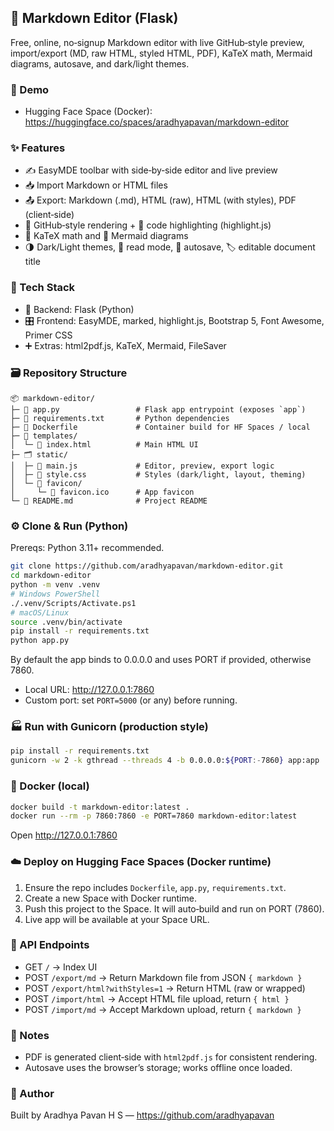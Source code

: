 ## 📝 Markdown Editor (Flask)

Free, online, no‑signup Markdown editor with live GitHub‑style preview, import/export (MD, raw HTML, styled HTML, PDF), KaTeX math, Mermaid diagrams, autosave, and dark/light themes.

### 🚀 Demo
- Hugging Face Space (Docker): https://huggingface.co/spaces/aradhyapavan/markdown-editor

### ✨ Features
- ✍️ EasyMDE toolbar with side‑by‑side editor and live preview
- 📥 Import Markdown or HTML files
- 📤 Export: Markdown (.md), HTML (raw), HTML (with styles), PDF (client‑side)
- 🧩 GitHub‑style rendering + 🔦 code highlighting (highlight.js)
- 🧮 KaTeX math and 🧜 Mermaid diagrams
- 🌗 Dark/Light themes, 📖 read mode, 💾 autosave, 🏷️ editable document title

### 🧰 Tech Stack
- 🐍 Backend: Flask (Python)
- 🎛️ Frontend: EasyMDE, marked, highlight.js, Bootstrap 5, Font Awesome, Primer CSS
- ➕ Extras: html2pdf.js, KaTeX, Mermaid, FileSaver

### 🗃️ Repository Structure
```text
📦 markdown-editor/
├─ 🐍 app.py                 # Flask app entrypoint (exposes `app`)
├─ 📜 requirements.txt       # Python dependencies
├─ 🐳 Dockerfile             # Container build for HF Spaces / local
├─ 🧩 templates/
│  └─ 📄 index.html          # Main HTML UI
├─ 🗂️ static/
│  ├─ 📜 main.js             # Editor, preview, export logic
│  ├─ 🎨 style.css           # Styles (dark/light, layout, theming)
│  └─ 🧷 favicon/
│     └─ 🧿 favicon.ico      # App favicon
└─ 📘 README.md              # Project README
```

### ⚙️ Clone & Run (Python)
Prereqs: Python 3.11+ recommended.

```bash
git clone https://github.com/aradhyapavan/markdown-editor.git
cd markdown-editor
python -m venv .venv
# Windows PowerShell
./.venv/Scripts/Activate.ps1
# macOS/Linux
source .venv/bin/activate
pip install -r requirements.txt
python app.py
```

By default the app binds to 0.0.0.0 and uses PORT if provided, otherwise 7860.

- Local URL: http://127.0.0.1:7860
- Custom port: set `PORT=5000` (or any) before running.

### 🏭 Run with Gunicorn (production style)
```bash
pip install -r requirements.txt
gunicorn -w 2 -k gthread --threads 4 -b 0.0.0.0:${PORT:-7860} app:app
```

### 🐳 Docker (local)
```bash
docker build -t markdown-editor:latest .
docker run --rm -p 7860:7860 -e PORT=7860 markdown-editor:latest
```
Open http://127.0.0.1:7860

### ☁️ Deploy on Hugging Face Spaces (Docker runtime)
1. Ensure the repo includes `Dockerfile`, `app.py`, `requirements.txt`.
2. Create a new Space with Docker runtime.
3. Push this project to the Space. It will auto‑build and run on PORT (7860).
4. Live app will be available at your Space URL.

### 🔌 API Endpoints
- GET `/` → Index UI
- POST `/export/md` → Return Markdown file from JSON `{ markdown }`
- POST `/export/html?withStyles=1` → Return HTML (raw or wrapped)
- POST `/import/html` → Accept HTML file upload, return `{ html }`
- POST `/import/md` → Accept Markdown upload, return `{ markdown }`

### 📝 Notes
- PDF is generated client‑side with `html2pdf.js` for consistent rendering.
- Autosave uses the browser’s storage; works offline once loaded.

### 👤 Author
Built by Aradhya Pavan H S — https://github.com/aradhyapavan


